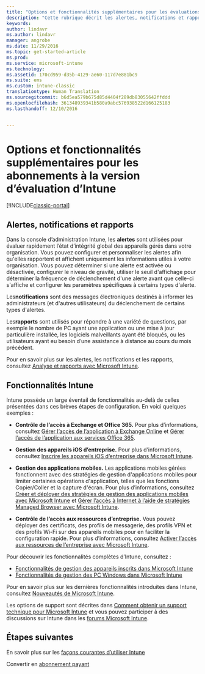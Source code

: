 ```yaml
---
title: "Options et fonctionnalités supplémentaires pour les évaluations d’Intune | Microsoft Docs"
description: "Cette rubrique décrit les alertes, notifications et rapports, ainsi que les fonctionnalités générales d’Intune que vous devez connaître lorsque vous vous inscrivez à une évaluation gratuite de 30 jours d’Intune"
keywords: 
author: lindavr
ms.author: lindavr
manager: angrobe
ms.date: 11/29/2016
ms.topic: get-started-article
ms.prod: 
ms.service: microsoft-intune
ms.technology: 
ms.assetid: 170cd959-d35b-4129-ae60-117d7e881bc9
ms.suite: ems
ms.custom: intune-classic
translationtype: Human Translation
ms.sourcegitcommit: b6d5ea579b675d85d4404f289db83055642ffddd
ms.openlocfilehash: 361348939341b580a9abc576938522d166125183
ms.lasthandoff: 12/10/2016


---
```


# <a name="other-options-and-extras-for-intune-evaluation-subscriptions"></a>Options et fonctionnalités supplémentaires pour les abonnements à la version d’évaluation d’Intune

[!INCLUDE[classic-portal](../includes/classic-portal.md)]

## <a name="alerts-notifications-and-reports"></a>Alertes, notifications et rapports
Dans la console d’administration Intune, les **alertes** sont utilisées pour évaluer rapidement l’état d’intégrité global des appareils gérés dans votre organisation. Vous pouvez configurer et personnaliser les alertes afin qu'elles rapportent et affichent uniquement les informations utiles à votre organisation. Vous pouvez déterminer si une alerte est activée ou désactivée, configurer le niveau de gravité, utiliser le seuil d'affichage pour déterminer la fréquence de déclenchement d'une alerte avant que celle-ci s'affiche et configurer les paramètres spécifiques à certains types d'alerte.

Les**notifications** sont des messages électroniques destinés à informer les administrateurs (et d'autres utilisateurs) du déclenchement de certains types d'alertes.

Les**rapports** sont utilisés pour répondre à une variété de questions, par exemple le nombre de PC ayant une application ou une mise à jour particulière installée, les logiciels malveillants ayant été bloqués, ou les utilisateurs ayant eu besoin d’une assistance à distance au cours du mois précédent.

Pour en savoir plus sur les alertes, les notifications et les rapports, consultez [Analyse et rapports avec Microsoft Intune](/Intune/Deploy-Use/monitoring-and-reports-with-microsoft-intune).

## <a name="intune-capabilities"></a>Fonctionnalités Intune
Intune possède un large éventail de fonctionnalités au-delà de celles présentées dans ces brèves étapes de configuration. En voici quelques exemples :

-   **Contrôle de l’accès à Exchange et Office 365.** Pour plus d’informations, consultez [Gérer l’accès de l’application à Exchange Online](https://docs.microsoft.com/en-us/intune/deploy-use/restrict-access-to-email-and-o365-services-with-microsoft-intune) et [Gérer l’accès de l’application aux services Office 365](https://docs.microsoft.com/en-us/intune/deploy-use/restrict-access-to-email-and-o365-services-with-microsoft-intune).

-   **Gestion des appareils iOS d’entreprise.** Pour plus d’informations, consultez [Inscrire les appareils iOS d’entreprise dans Microsoft Intune](/Intune/Deploy-Use/enroll-corporate-owned-ios-devices-in-microsoft-intune).

-   **Gestion des applications mobiles.** Les applications mobiles gérées fonctionnent avec des stratégies de gestion d'applications mobiles pour limiter certaines opérations d'application, telles que les fonctions Copier/Coller et la capture d'écran. Pour plus d’informations, consultez [Créer et déployer des stratégies de gestion des applications mobiles avec Microsoft Intune](/Intune/Deploy-Use/create-and-deploy-mobile-app-management-policies-with-microsoft-intune) et [Gérer l’accès à Internet à l’aide de stratégies Managed Browser avec Microsoft Intune](/Intune/Deploy-Use/manage-internet-access-using-managed-browser-policies).

-   **Contrôle de l’accès aux ressources d’entreprise.** Vous pouvez déployer des certificats, des profils de messagerie, des profils VPN et des profils Wi-Fi sur des appareils mobiles pour en faciliter la configuration rapide. Pour plus d’informations, consultez [Activer l’accès aux ressources de l’entreprise avec Microsoft Intune](/Intune/Deploy-Use/enable-access-to-company-resources-with-microsoft-intune).

Pour découvrir les fonctionnalités complètes d’Intune, consultez :
- [Fonctionnalités de gestion des appareils inscrits dans Microsoft Intune](/intune/get-started/mobile-device-management-capabilities-in-microsoft-intune)
- [Fonctionnalités de gestion des PC Windows dans Microsoft Intune](/intune/get-started/windows-pc-management-capabilities-in-microsoft-intune)

Pour en savoir plus sur les dernières fonctionnalités introduites dans Intune, consultez [Nouveautés de Microsoft Intune](/Intune/Deploy-Use/whats-new-in-microsoft-intune).

Les options de support sont décrites dans [Comment obtenir un support technique pour Microsoft Intune](/Intune/Troubleshoot/how-to-get-support-for-microsoft-intune) et vous pouvez participer à des discussions sur Intune dans les [forums Microsoft Intune](https://social.technet.microsoft.com/Forums/en-US/home?forum=microsoftintuneprod).

## <a name="next-steps"></a>Étapes suivantes
En savoir plus sur les [façons courantes d’utiliser Intune](common-ways-to-use-intune.md)

Convertir en [abonnement payant](get-started-with-a-30-day-trial-of-microsoft-intune-step-7.md)

